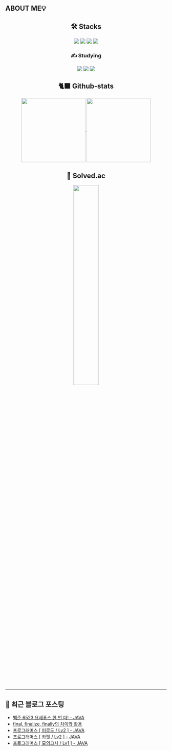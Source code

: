 ## ABOUT ME💡

<div align="center">
    
## 🛠️ Stacks

<img src="https://img.shields.io/badge/JAVA-007396?style=flat-square&logo=OpenJDK&logoColor=white">
<img src="https://img.shields.io/badge/Flutter-02569B?style=flat-square&logo=flutter&logoColor=white"/>
<img src="https://img.shields.io/badge/Dart-0175C2?style=flat-square&logo=Dart&logoColor=white"/>
<img src="https://img.shields.io/badge/Firebase-DD2C00?style=flat-square&logo=firebase&logoColor=white">

<br>

### ✍️ Studying

<img src= "https://img.shields.io/badge/Spring-6DB33F?style=flat-square&logo=Spring&logoColor=white">
<img src="https://img.shields.io/badge/MySQL-4479A1?style=flat-square&logo=MySQL&logoColor=white">
<img src="https://img.shields.io/badge/kotlin-7F52FF?style=flat-square&logo=kotlin&logoColor=white"> 

## 🐈‍⬛ Github-stats
<a href="https://github.com/LimKangHyun/github-readme-stats">
  <img height=200 align="center" src="https://github-readme-stats.vercel.app/api?username=LimKangHyun" />
</a>
<a href="https://github.com/LimKangHyun/convoychat">
  <img height=200 align="center" src="https://github-readme-stats.vercel.app/api/top-langs?username=LimKangHyun&layout=compact&langs_count=8&card_width=320" />
</a>

## 🧩 Solved.ac
<img src="http://mazassumnida.wtf/api/v2/generate_badge?boj=dlarkd0218" width=40% />
</div>

---
## 📄 최근 블로그 포스팅

<ul><li><a href='https://lkh0218-dev.tistory.com/47' target='_blank'>백준 6523 요세푸스 한 번 더! - JAVA</a></li><li><a href='https://lkh0218-dev.tistory.com/46' target='_blank'>final, finalize, finally의 차이와 활용</a></li><li><a href='https://lkh0218-dev.tistory.com/45' target='_blank'>프로그래머스 [ 피로도 / Lv2 ] - JAVA</a></li><li><a href='https://lkh0218-dev.tistory.com/44' target='_blank'>프로그래머스 [ 카펫 / Lv2 ] - JAVA</a></li><li><a href='https://lkh0218-dev.tistory.com/43' target='_blank'>프로그래머스 [ 모의고사 / Lv1 ] - JAVA</a></li></ul>
